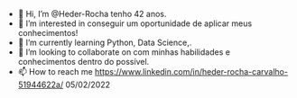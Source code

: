 - 👋 Hi, I’m @Heder-Rocha tenho 42 anos.
- 👀 I’m interested in conseguir um oportunidade de aplicar meus conhecimentos!
- 🌱 I’m currently learning Python, Data Science,.
-  💞️ I’m looking to collaborate on com minhas habilidades e conhecimentos dentro do possível.  
- 📫 How to reach me  https://www.linkedin.com/in/heder-rocha-carvalho-51944622a/
05/02/2022
<!---
Heder-Rocha/Heder-Rocha is a ✨ special ✨ repository because its `README.md` (this file) appears on your GitHub profile.
You can click the Preview link to take a look at your changes.
--->
